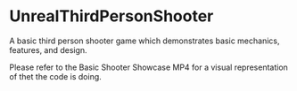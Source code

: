 # UnrealThirdPersonShooter
A basic third person shooter game which demonstrates basic mechanics, features, and design.

Please refer to the Basic Shooter Showcase MP4 for a visual representation of thet the code is doing.
